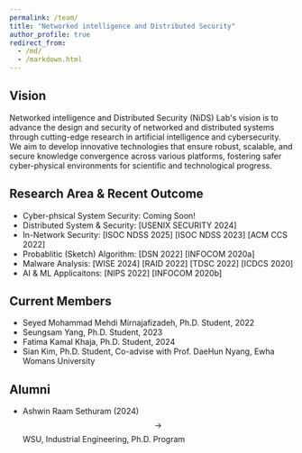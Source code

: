 ```yaml
---
permalink: /team/
title: "Networked intelligence and Distributed Security"
author_profile: true
redirect_from: 
  - /md/
  - /markdown.html
---
```


## Vision

Networked intelligence and Distributed Security (NiDS) Lab's vision is to advance the design and security of networked and distributed systems through cutting-edge research in artificial intelligence and cybersecurity. We aim to develop innovative technologies that ensure robust, scalable, and secure knowledge convergence across various platforms, fostering safer cyber-physical environments for scientific and technological progress.


## Research Area & Recent Outcome

  * Cyber-phsical System Security: Coming Soon!
  * Distributed System & Security: [USENIX SECURITY 2024]
  * In-Network Security: [ISOC NDSS 2025] [ISOC NDSS 2023] [ACM CCS 2022]
  * Probablitic (Sketch) Algorithm: [DSN 2022] [INFOCOM 2020a]
  * Malware Analysis: [WISE 2024] [RAID 2022] [TDSC 2022] [ICDCS 2020]
  * AI & ML Applicaitons: [NIPS 2022] [INFOCOM 2020b]

## Current Members
* Seyed Mohammad Mehdi Mirnajafizadeh, Ph.D. Student, 2022
* Seungsam Yang, Ph.D. Student, 2023
* Fatima Kamal Khaja, Ph.D. Student, 2024
* Sian Kim, Ph.D. Student, Co-advise with Prof. DaeHun Nyang, Ewha Womans University

## Alumni
* Ashwin Raam Sethuram (2024) $$\rightarrow$$ WSU, Industrial Engineering, Ph.D. Program



